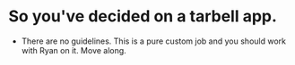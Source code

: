 # So you've decided on a tarbell app. 
* There are no guidelines. This is a pure custom job and you should work with Ryan on it. Move along.
